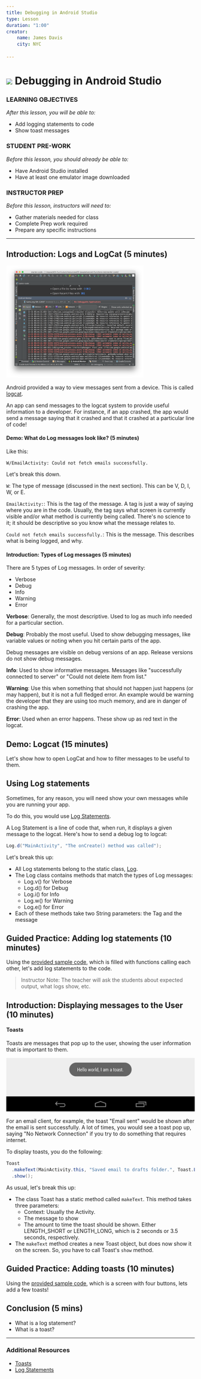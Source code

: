 ```yaml
---
title: Debugging in Android Studio
type: Lesson
duration: "1:00"
creator:
    name: James Davis
    city: NYC

---
```




# ![](https://ga-dash.s3.amazonaws.com/production/assets/logo-9f88ae6c9c3871690e33280fcf557f33.png) Debugging in Android Studio

### LEARNING OBJECTIVES
*After this lesson, you will be able to:*
* Add logging statements to code
* Show toast messages

### STUDENT PRE-WORK
*Before this lesson, you should already be able to:*
* Have Android Studio installed
* Have at least one emulator image downloaded

### INSTRUCTOR PREP
*Before this lesson, instructors will need to:*
- Gather materials needed for class
- Complete Prep work required
- Prepare any specific instructions

---

## Introduction: Logs and LogCat (5 minutes)

<a href="screenshots/logcat.png"><img src="screenshots/logcat.png" height="300"></a>

Android provided a way to view messages sent from a device. This is called [logcat](http://developer.android.com/tools/help/logcat.html).

An app can send messages to the logcat system to provide useful information to a developer. For instance, if an app crashed, the app would send a message saying that it crashed and that it crashed at a particular line of code!

#### Demo: What do Log messages look like? (5 minutes)

Like this:

```
W/EmailActivity: Could not fetch emails successfully.
```

Let's break this down.

``W``: The type of message (discussed in the next section). This can be V, D, I, W, or E.

``EmailActivity:``: This is the tag of the message. A tag is just a way of saying where you are in the code. Usually, the tag says what screen is currently visible and/or what method is currently being called. There's no science to it; it should be descriptive so you know what the message relates to.

``Could not fetch emails successfully.``: This is the message. This describes what is being logged, and why.

#### Introduction: Types of Log messages (5 minutes)

There are 5 types of Log messages. In order of severity:

* Verbose
* Debug
* Info
* Warning
* Error

**Verbose**: Generally, the most descriptive. Used to log as much info needed for a particular section.

**Debug**: Probably the most useful. Used to show debugging messages, like variable values or noting when you hit certain parts of the app.

Debug messages are visible on debug versions of an app. Release versions do not show debug messages.

**Info**: Used to show informative messages. Messages like "successfully connected to server" or "Could not delete item from list."

**Warning**: Use this when something that should not happen just happens (or may happen), but it is not a full fledged error. An example would be warning the developer that they are using too much memory, and are in danger of crashing the app.

**Error**: Used when an error happens. These show up as red text in the logcat.

## Demo: Logcat (15 minutes)

Let's show how to open LogCat and how to filter messages to be useful to them.

## Using Log statements

Sometimes, for any reason, you will need show your own messages while you are running your app.

To do this, you would use [Log Statements](http://developer.android.com/reference/android/util/Log.html).

A Log Statement is a line of code that, when run, it displays a given message to the logcat. Here's how to send a debug log to logcat:

```java
Log.d("MainActivity", "The onCreate() method was called");
```

Let's break this up:
* All Log statements belong to the static class, [Log](http://developer.android.com/reference/android/util/Log.html).
* The Log class contains methods that match the types of Log messages:
  * Log.v() for Verbose
  * Log.d() for Debug
  * Log.i() for Info
  * Log.w() for Warning
  * Log.e() for Error
* Each of these methods take two String parameters: the Tag and the message

## Guided Practice: Adding log statements (10 minutes)

Using the [provided sample code](starter-code), which is filled with functions calling each other, let's add log statements to the code.

> Instructor Note: The teacher will ask the students about expected output, what logs show, etc.

## Introduction: Displaying messages to the User (10 minutes)

#### Toasts

Toasts are messages that pop up to the user, showing the user information that is important to them.

<p align="center">
  <a href="screenshots/toast.png"><img src="screenshots/toast.png" /></a>
</p>

For an email client, for example, the toast "Email sent" would be shown after the email is sent successfully. A lot of times, you would see a toast pop up, saying "No Network Connection" if you try to do something that requires internet.

To display toasts, you do the following:

```java
Toast
  .makeText(MainActivity.this, "Saved email to drafts folder.", Toast.LENGTH_SHORT)
  .show();
```

As usual, let's break this up:

* The class Toast has a static method called `makeText`. This method takes three parameters:
  * Context: Usually the Activity.
  * The message to show
  * The amount to time the toast should be shown. Either LENGTH_SHORT or LENGTH_LONG, which is 2 seconds or 3.5 seconds, respectively.
* The `makeText` method creates a new Toast object, but does now show it on the screen. So, you have to call Toast's `show` method.

## Guided Practice: Adding toasts (10 minutes)

Using the [provided sample code](starter-code), which is a screen with four buttons, lets add a few toasts!


## Conclusion (5 mins)
- What is a log statement?
- What is a toast?

---

### Additional Resources
- [Toasts](https://developer.android.com/reference/android/widget/Toast.html)
- [Log Statements](https://developer.android.com/studio/debug/log.html)
